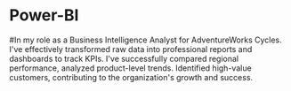 # Power-BI
#In my role as a Business Intelligence Analyst for AdventureWorks Cycles.
I've effectively transformed raw data into professional reports and dashboards to track KPIs.
I've successfully compared regional performance, analyzed product-level trends.
Identified high-value customers, contributing to the organization's growth and success.
